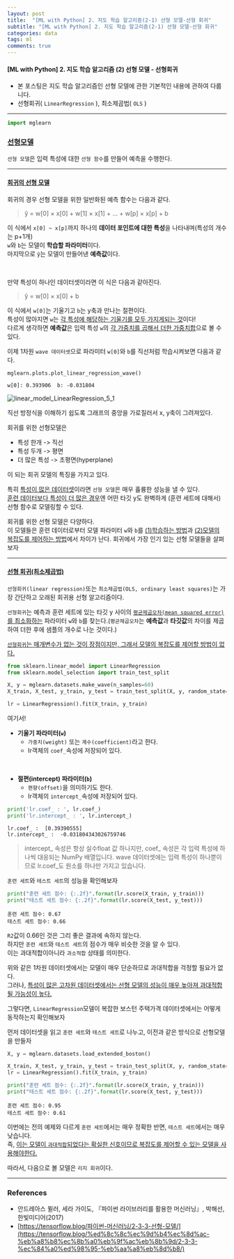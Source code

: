 ```yaml
---
layout: post
title:  "[ML with Python] 2. 지도 학습 알고리즘(2-1) 선형 모델-선형 회귀"
subtitle: "[ML with Python] 2. 지도 학습 알고리즘(2-1) 선형 모델-선형 회귀"
categories: data
tags: ml
comments: true
---
```

#### [ML with Python] 2. 지도 학습 알고리즘 (2) 선형 모델 - 선형회귀
- 본 포스팅은 지도 학습 알고리즘인 선형 모델에 관한 기본적인 내용에 관하여 다룹니다.
- 선형회귀( `LinearRegression` ),  최소제곱법( `OLS` )

___

```python
import mglearn
```

### <u>선형모델</u>

`선형 모델`은 입력 특성에 대한 `선형 함수`를 만들어 예측을 수행한다.

---

#### <u>회귀의 선형 모델</u>

회귀의 경우 선형 모델을 위한 일반화된 예측 함수는 다음과 같다.

> ŷ = w[0] × x[0] + w[1] × x[1] + … + w[p] × x[p] + b

이 식에서 `x[0] ~ x[p]`까지 하나의 <b>데이터 포인트에 대한 특성</b>을 나타내며(특성의 개수는 p+1개)<br>
`w`와 `b`는 모델이 <b>학습할 파라미터</b>이다.<br>
마지막으로 `ŷ`는 모델이 만들어낸 <b>예측값</b>이다.

<br>

만약 특성이 하나인 데이터셋이라면 이 식은 다음과 같아진다.

> ŷ = w[0] × x[0] + b

이 식에서 `w[0]`는 기울기고 `b`는 y축과 만나는 절편이다.<br>
특성이 많아지면 `w`는 <u>각 특성에 해당하는 기울기를 모두 가지게되는 것</u>이다!<br>
다르게 생각하면 <b>예측값</b>은 입력 특성 `w`의 <u>각 가중치를 곱해서 더한 가중치합</u>으로 볼 수 있다. 

이제 1차원 `wave 데이터셋`으로 파라미터 `w[0]`와 `b`를 직선처럼 학습시켜보면 다음과 같다.


```python
mglearn.plots.plot_linear_regression_wave()
```

    w[0]: 0.393906  b: -0.031804
    


    
![linear_model_LinearRegression_5_1](https://user-images.githubusercontent.com/53929665/98557517-aa024f80-22e7-11eb-81eb-7df7ada9a6cf.png)

    


직선 방정식을 이해하기 쉽도록 그래프의 중앙을 가로질러서 x, y축이 그려져있다.<br>

회귀를 위한 선형모델은

- 특성 한개 -> 직선
- 특성 두개 -> 평면
- 더 많은 특성 -> 초평면(hyperplane)

이 되는 회귀 모델의 특징을 가지고 있다.

특히 <u>특성이 많은 데이터셋</u>이라면 `선형 모델`은 매우 휼륭한 성능을 낼 수 있다.<br>
<u>훈련 데이터보다 특성이 더 많은 경우</u>엔 어떤 타깃 y도 완벽하게 (훈련 세트에 대해서) 선형 함수로 모델링할 수 있다.

회귀를 위한 선형 모델은 다양하다.<br>
이 모델들은 훈련 데이터로부터 모델 파라미터 `w`와 `b`를 <u>(1)학습하는 방법</u>과 <u>(2)모델의 복잡도를 제어하는 방법</u>에서 차이가 난다. 회귀에서 가장 인기 있는 선형 모델들을 살펴보자

---

#### <u>선형 회귀(최소제곱법)</u>

`선형회귀(linear regression)`또는 `최소제곱법(OLS, ordinary least squares)`는 가장 간단하고 오래된 회귀용 선형 알고리즘이다.<br>

`선형회귀`는 예측과 훈련 세트에 있는 타깃 y 사이의 <u>`평균제곱오차(mean squared error)`를 최소화하는</u> 파라미터 `w`와 `b`를 찾는다.(`평균제곱오차`는 <b>예측값</b>과 <b>타깃값</b>의 차이를 제곱하여 더한 후에 샘플의 개수로 나눈 것이다.) 

<u>`선형회귀`는 매개변수가 없는 것이 장점이지만, 그래서 모델의 복잡도를 제어할 방법이 없다.</u>


```python
from sklearn.linear_model import LinearRegression
from sklearn.model_selection import train_test_split

X, y = mglearn.datasets.make_wave(n_samples=60)
X_train, X_test, y_train, y_test = train_test_split(X, y, random_state=42)

lr = LinearRegression().fit(X_train, y_train)
```

여기서!<br>
- <b>기울기 파라미터(`w`)</b>
    - `가중치(weight)` 또는 `계수(coefficient)`라고 한다. 
    - Ir객체의 `coef_`속성에 저장되어 있다.

<br>

- <b>절편(intercept) 파라미터(`b`)</b>
    - `편향(offset)`을 의미하기도 한다.
    - Ir객체의 `intercept_`속성에 저장되어 있다.


```python
print('lr.coef_ : ', lr.coef_)
print('lr.intercept_ : ', lr.intercept_)
```

    lr.coef_ :  [0.39390555]
    lr.intercept_ :  -0.031804343026759746
    

> intercept_ 속성은 항상 실수float 값 하나지만, coef_ 속성은 각 입력 특성에 하나씩 대응되는 NumPy 배열입니다. wave 데이터셋에는 입력 특성이 하나뿐이므로 lr.coef_도 원소를 하나만 가지고 있습니다.

`훈련 세트`와 `테스트 세트`의 성능을 확인해보자


```python
print("훈련 세트 점수: {:.2f}".format(lr.score(X_train, y_train)))
print("테스트 세트 점수: {:.2f}".format(lr.score(X_test, y_test)))
```

    훈련 세트 점수: 0.67
    테스트 세트 점수: 0.66
    

`R2`값이 0.66인 것은 그리 좋은 결과에 속하지 않는다.<br>
하지만 `훈련 세트`와 `테스트 세트`의 점수가 매우 비슷한 것을 알 수 있다.<br>
이는 과대적합이아니라 `과소적합` 상태를 의미한다.

위와 같은 1차원 데이터셋에서는 모델이 매우 단순하므로 과대적합을 걱정할 필요가 없다.<br>
그러나, <u>특성이 많은 고차원 데이터셋에서는 선형 모델의 성능이 매우 높아져 과대적합될 가능성이 높다.</u>

그렇다면, `LinearRegression`모델이 복잡한 보스턴 주택가격 데이터셋에서는 어떻게 동작하는지 확인해보자

먼저 데이터셋을 읽고 `훈련 세트`와 `테스트 세트`로 나누고, 이전과 같은 방식으로 선형모델을 만들자


```python
X, y = mglearn.datasets.load_extended_boston()

X_train, X_test, y_train, y_test = train_test_split(X, y, random_state=0)
lr = LinearRegression().fit(X_train, y_train)
```


```python
print("훈련 세트 점수: {:.2f}".format(lr.score(X_train, y_train)))
print("테스트 세트 점수: {:.2f}".format(lr.score(X_test, y_test)))
```

    훈련 세트 점수: 0.95
    테스트 세트 점수: 0.61
    

이번에는 전의 예제와 다르게 `훈련 세트`에서는 매우 정확한 반면, `테스트 세트`에서는 매우 낮습니다.<br>
즉, <u>이는 모델이 `과대적합`되었다는 확실한 신호이므로 복잡도를 제어할 수 있는 모델을 사용해야한다.</u>

따라서, 다음으로 볼 모델은 `리지 회귀`이다.

---

### References

- 안드레아스 뮐러, 세라 가이도, 『파이썬 라이브러리를 활용한 머신러닝』, 박해선, 한빛미디어(2017)
- [https://tensorflow.blog/파이썬-머신러닝/2-3-3-선형-모델/](https://tensorflow.blog/%ed%8c%8c%ec%9d%b4%ec%8d%ac-%eb%a8%b8%ec%8b%a0%eb%9f%ac%eb%8b%9d/2-3-3-%ec%84%a0%ed%98%95-%eb%aa%a8%eb%8d%b8/)

